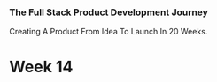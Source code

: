 ### The Full Stack Product Development Journey
Creating A Product From Idea To Launch In 20 Weeks.

# Week 14
